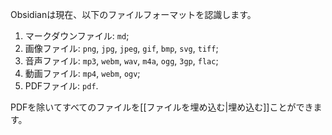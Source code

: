 Obsidianは現在、以下のファイルフォーマットを認識します。

1. マークダウンファイル: `md`;
2. 画像ファイル: `png`, `jpg`, `jpeg`, `gif`, `bmp`, `svg`, `tiff`;
3. 音声ファイル: `mp3`, `webm`, `wav`, `m4a`, `ogg`, `3gp`, `flac`;
4. 動画ファイル: `mp4`, `webm`, `ogv`;
5. PDFファイル: `pdf`.

PDFを除いてすべてのファイルを[[ファイルを埋め込む|埋め込む]]ことができます。